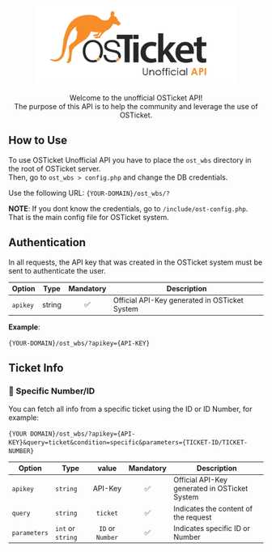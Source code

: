 <p align="center">
 <img width="400" src="images/logo.png?token=AGGN6WZMSPUPDIMJ3OVVJADBDWSNQ">
 <br><br>
 Welcome to the unofficial OSTicket API!<br>
 The purpose of this API is to help the community and leverage the use of OSTicket.
</p>

## How to Use
To use OSTicket Unofficial API you have to place the `ost_wbs` directory in the root of OSTicket server.<br>
Then, go to `ost_wbs > config.php` and change the DB credentials.

Use the following URL: `{YOUR-DOMAIN}/ost_wbs/?`

<b>NOTE</b>: If you dont know the credentials, go to `/include/ost-config.php`. That is the main config file for OSTicket system.

## Authentication
In all requests, the API key that was created in the OSTicket system must be sent to authenticate the user.<br>

| Option | Type | Mandatory | Description
| --- | --- |  :-: |  --- |
| `apikey`| string | ✅ | Official API-Key generated in OSTicket System |

<b>Example</b>:

`{YOUR-DOMAIN}/ost_wbs/?apikey={API-KEY}`

## Ticket Info

### 🔘 Specific Number/ID
You can fetch all info from a specific ticket using the ID or ID Number, for example:

`{YOUR DOMAIN}/ost_wbs/?apikey={API-KEY}&query=ticket&condition=specific&parameters={TICKET-ID/TICKET-NUMBER}`

| Option | Type | value | Mandatory | Description
| --- | --- |  :-: | :-: |  --- |
| `apikey`| `string` | API-Key |  ✅ | Official API-Key generated in OSTicket System |
| `query`| `string` | `ticket` | ✅ | Indicates the content of the request |
| `parameters`| `int` or `string` | `ID` or `Number` | ✅ | Indicates specific ID or Number |

